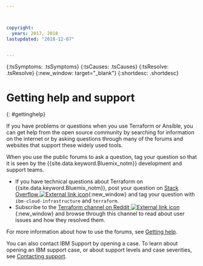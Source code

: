 ```yaml
---



copyright:
  years: 2017, 2018
lastupdated: "2018-12-07"


---
```


{:tsSymptoms: .tsSymptoms} 
{:tsCauses: .tsCauses} 
{:tsResolve: .tsResolve} 
{:new_window: target="_blank"}
{:shortdesc: .shortdesc}

# Getting help and support 
{: #gettinghelp}

If you have problems or questions when you use Terraform or Ansible, you can get help from the open source community by searching for information on the internet or by asking questions through many of the forums and websites that support these widely used tools.

When you use the public forums to ask a question, tag your question so that it is seen by the {{site.data.keyword.Bluemix_notm}} development and support teams.
* If you have technical questions about Terraform on {{site.data.keyword.Bluemix_notm}}, post your question on [Stack Overflow ![External link icon](../icons/launch-glyph.svg "External link icon")](http://stackoverflow.com/search?q=ibm-cloud-infrastructure+terraform){:new_window} and tag your question with `ibm-cloud-infrastructure` and `terraform`.
* Subscribe to the [Terraform channel on Reddit ![External link icon](../icons/launch-glyph.svg "External link icon")](https://www.reddit.com/r/Terraform/){:new_window} and browse through this channel to read about user issues and how they resolved them. 

For more information about how to use the forums, see [Getting help](/docs/support/index.html#getting-help).

You can also contact IBM Support by opening a case. To learn about opening an IBM support case, or about support levels and case severities, see [Contacting support](/docs/get-support/howtogetsupport.html). 

